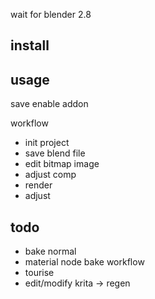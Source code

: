 wait for blender 2.8

## install

## usage
save enable addon


workflow
- init project
- save blend file
- edit bitmap image
- adjust comp
- render
- adjust 

## todo
- bake normal
- material node bake workflow
- tourise
- edit/modify krita -> regen